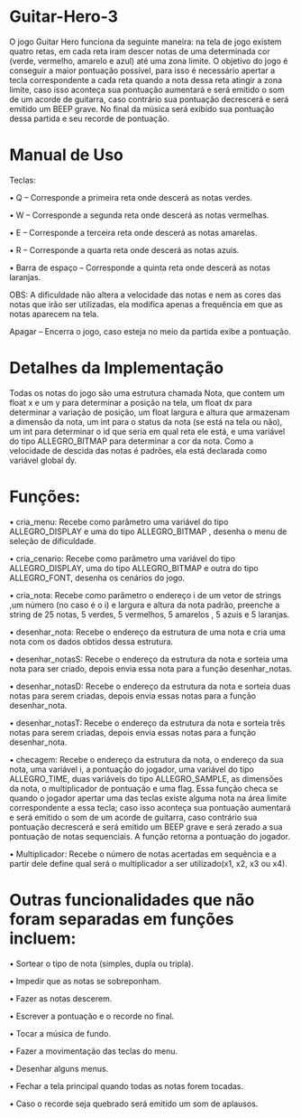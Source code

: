 # Guitar-Hero-3

O jogo Guitar Hero funciona da seguinte maneira: na tela de jogo existem quatro retas, em cada reta iram descer notas de uma determinada cor (verde, vermelho, amarelo e azul)  até uma zona limite. O objetivo do jogo é conseguir a maior pontuação possível, para isso é necessário apertar a tecla correspondente a cada reta quando a nota dessa reta atingir a zona limite, caso isso aconteça sua pontuação aumentará e será emitido o som de um acorde de guitarra, caso contrário sua pontuação decrescerá e será emitido um BEEP grave. No final da música será exibido sua pontuação dessa partida e seu recorde de pontuação.

# Manual de Uso

Teclas:

• Q – Corresponde a primeira reta onde descerá as notas verdes.

• W – Corresponde a segunda reta onde descerá as notas vermelhas.

• E – Corresponde a terceira reta onde descerá as notas amarelas.

• R – Corresponde a quarta reta onde descerá as notas azuis.

• Barra de espaço  – Corresponde a quinta reta onde descerá as notas laranjas.

OBS: A dificuldade não altera a velocidade das notas e nem as cores das notas que irão ser utilizadas, ela modifica apenas a frequência em que as notas aparecem na tela.

Apagar – Encerra o jogo, caso esteja no meio da partida exibe a pontuação.
	 
# Detalhes da Implementação

Todas os notas do jogo são uma estrutura chamada Nota, que contem um float x e um y para determinar a posição na tela, um float dx para determinar a variação de posição, um float largura e altura que armazenam a dimensão da nota, um int para o status da nota (se está na tela ou não), um int para determinar o id que seria em qual reta ele está, e uma variável do tipo ALLEGRO_BITMAP para determinar a cor da nota. Como a velocidade de descida das notas é padrões, ela está declarada como variável global dy.

# Funções:

• cria_menu: Recebe como parâmetro uma variável do tipo ALLEGRO_DISPLAY e uma do tipo ALLEGRO_BITMAP  , desenha o menu de seleção de dificuldade.
    
• cria_cenario:  Recebe como parâmetro uma variável do tipo ALLEGRO_DISPLAY, uma do tipo ALLEGRO_BITMAP e outra do tipo ALLEGRO_FONT, desenha os cenários do jogo.
    
• cria_nota: Recebe como parâmetro o endereço i de um vetor de strings ,um número (no caso é o i) e largura e altura da nota padrão, preenche a string de 25 notas, 5 verdes, 	5 vermelhos, 5 amarelos , 5 azuis e 5 laranjas.
    
• desenhar_nota: Recebe o endereço da estrutura de uma nota e cria uma nota com os dados obtidos dessa estrutura. 
    
•  desenhar_notasS: Recebe o endereço da estrutura da nota e sorteia uma nota para ser criado, depois envia essa nota para a função desenhar_notas.
    
•  desenhar_notasD: Recebe o endereço da estrutura da nota e sorteia duas notas para serem criadas, depois envia essas notas para a função desenhar_nota.
    
• desenhar_notasT: Recebe o endereço da estrutura da nota e sorteia três notas para serem criadas, depois envia essas notas para a função desenhar_nota.
    
• checagem: Recebe o endereço da estrutura da nota, o endereço da sua nota, uma variável i, a pontuação do jogador, uma variável do tipo ALLEGRO_TIME, duas variáveis do tipo 	ALLEGRO_SAMPLE, as dimensões da nota, o multiplicador de pontuação e uma flag. Essa função checa se quando o jogador apertar uma das teclas existe alguma nota na área 		limite correspondente a essa tecla; caso isso aconteça sua pontuação aumentará e será emitido o som de um acorde de guitarra, caso contrário sua pontuação decrescerá e 	será emitido um BEEP grave e será zerado a sua pontuação de notas sequenciais. A função retorna a pontuação do jogador. 
    
• Multiplicador: Recebe o número de notas acertadas em sequência e a partir dele define qual será o multiplicador a ser utilizado(x1, x2, x3 ou x4).
      
# Outras funcionalidades que não foram separadas em funções incluem: 
      
• Sortear o tipo de nota (simples, dupla ou tripla).
    
• Impedir que as notas se sobreponham.
    
• Fazer as notas descerem.
    
• Escrever a pontuação e o recorde no final.
    
• Tocar a música de fundo.
    
• Fazer a movimentação das teclas do menu.
    
• Desenhar alguns menus.
    
• Fechar a tela principal quando todas as notas forem tocadas.
    
• Caso o recorde seja quebrado será emitido um som de aplausos.
